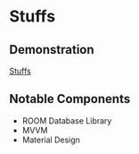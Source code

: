 # Stuffs


## Demonstration
[Stuffs](https://user-images.githubusercontent.com/50256353/125814670-20d07ba2-5e9c-4c29-ba8f-620b7304108a.mp4)


## Notable Components
- ROOM Database Library
- MVVM
- Material Design
